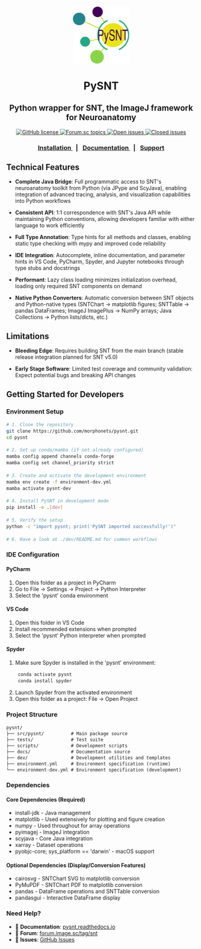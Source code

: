 <p align="center"><img src="./docs/_static/snt_logo.svg" alt="SNT" width="150"></p>
<h1 align="center">PySNT</h1>
<h2 align="center">Python wrapper for SNT, the ImageJ framework  for Neuroanatomy</h2>
<div align="center">
  <!-- License -->
  <a href="https://github.com/morphonets/SNT/blob/master/LICENSE.txt">
    <img alt="GitHub license" src="https://img.shields.io/github/license/morphonets/SNT">
  </a>
  <!-- Forum -->
  <a href="https://forum.image.sc/tags/snt">
    <img alt="Forum.sc topics" src="https://img.shields.io/badge/dynamic/json.svg?label=forum&url=https%3A%2F%2Fforum.image.sc%2Ftag%2Fsnt.json&query=%24.topic_list.tags.0.topic_count&suffix=%20topics">
  </a>
  <!-- Issues -->
  <a href="https://github.com/morphonets/pysnt/issues">
    <img alt="Open issues" src="https://img.shields.io/github/issues/morphonets/pysnt">
  </a>
  <a href="https://github.com/morphonets/pysnt/issues">
    <img alt="Closed issues" src="https://img.shields.io/github/issues-closed/morphonets/pysnt">
  </a>
</div>
<div align="center">
  <h3>
    <a href="https://pysnt.readthedocs.io/en/latest/install.html">
      Installation
    </a>
    <span style="margin:.5em">|</span>
    <a href="https://pysnt.readthedocs.io/en/latest/index.html">
       Documentation
    </a>
    <span style="margin:.5em">|</span>
    <a href="https://forum.image.sc/tag/SNT">
      Support
    </a>
  </h3>
</div>


## Technical Features

- **Complete Java Bridge**: Full programmatic access to SNT's neuroanatomy toolkit from Python (via JPype and ScyJava),
  enabling integration of advanced tracing, analysis, and visualization capabilities into Python workflows
  
- **Consistent API**: 1:1 correspondence with SNT's Java API while maintaining Python conventions, allowing developers
  familiar with either language to work efficiently

- **Full Type Annotation**: Type hints for all methods and classes, enabling static type checking with mypy and improved
  code reliability
  
- **IDE Integration**: Autocomplete, inline documentation, and parameter hints in VS Code, PyCharm, Spyder, and Jupyter
  notebooks through type stubs and docstrings
  
- **Performant**: Lazy class loading minimizes initialization overhead, loading only required SNT components on demand

- **Native Python Converters**: Automatic conversion between SNT objects and Python-native types
  (SNTChart → matplotlib figures; SNTTable → pandas DataFrames; ImageJ ImagePlus → NumPy arrays; Java Collections → Python lists/dicts, etc.)

## Limitations
- **Bleeding Edge**: Requires building SNT from the main branch (stable release integration planned for SNT v5.0)

- **Early Stage Software**: Limited test coverage and community validation: Expect potential bugs and breaking API changes


## Getting Started for Developers

### Environment Setup
```bash
# 1. Clone the repository
git clone https://github.com/morphonets/pysnt.git
cd pysnt

# 2. Set up conda/mamba (if not already configured)
mamba config append channels conda-forge
mamba config set channel_priority strict

# 3. Create and activate the development environment
mamba env create -f environment-dev.yml
mamba activate pysnt-dev

# 4. Install PySNT in development mode
pip install -e .[dev]

# 5. Verify the setup
python -c "import pysnt; print('PySNT imported successfully!')"

# 6. Have a look at ./dev/README.md for common workflows
```

### IDE Configuration

#### PyCharm
1. Open this folder as a project in PyCharm
2. Go to File → Settings → Project → Python Interpreter
3. Select the 'pysnt' conda environment

#### VS Code
1. Open this folder in VS Code
2. Install recommended extensions when prompted
3. Select the 'pysnt' Python interpreter when prompted

#### Spyder
1. Make sure Spyder is installed in the 'pysnt' environment:
   ```bash
    conda activate pysnt
    conda install spyder
    ```
2. Launch Spyder from the activated environment
3. Open this folder as a project: File → Open Project

### Project Structure

```
pysnt/
├── src/pysnt/          # Main package source
├── tests/              # Test suite
├── scripts/            # Development scripts
├── docs/               # Documentation source
├── dev/                # Development utilities and templates
├── environment.yml     # Environment specification (runtime)
└── environment-dev.yml # Environment specification (development)
```

### Dependencies
#### Core Dependencies (Required)
- install-jdk - Java management
- matplotlib - Used extensively for plotting and figure creation
- numpy - Used throughout for array operations
- pyimagej - ImageJ integration
- scyjava  - Core Java integration
- xarray - Dataset operations
- pyobjc-core; sys_platform == 'darwin' - macOS support

#### Optional Dependencies (Display/Conversion Features)
- cairosvg - SNTChart SVG to matplotlib conversion
- PyMuPDF  - SNTChart PDF to matplotlib conversion
- pandas - DataFrame operations and SNTTable conversion
- pandasgui - Interactive DataFrame display

### Need Help?

- 📖 **Documentation**: [pysnt.readthedocs.io](https://pysnt.readthedocs.io)
- 💬 **Forum**: [forum.image.sc/tag/snt](https://forum.image.sc/tag/snt)
- 🐛 **Issues**: [GitHub Issues](https://github.com/morphonets/pysnt/issues)
